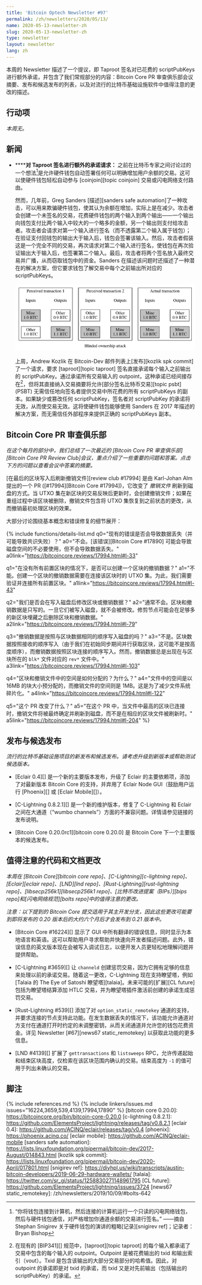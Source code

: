 ```yaml
---
title: 'Bitcoin Optech Newsletter #97'
permalink: /zh/newsletters/2020/05/13/
name: 2020-05-13-newsletter-zh
slug: 2020-05-13-newsletter-zh
type: newsletter
layout: newsletter
lang: zh
---
```

本周的 Newsletter 描述了一个提议，即 Taproot 签名对已花费的 scriptPubKeys 进行额外承诺，并包含了我们常规部分的内容：Bitcoin Core PR 审查俱乐部会议摘要、发布和候选发布的列表，以及对流行的比特币基础设施软件中值得注意的更改的描述。

## 行动项

*本周无。*

## 新闻

- **<!--request-for-an-additional-taproot-signature-commitment-->****对 Taproot 签名进行额外的承诺请求：** 之前在比特币专家之间讨论过的一个想法[^increase-quote]是允许硬件钱包自动签署任何可以明确增加用户余额的交易。这可以使硬件钱包轻松自动参与 [coinjoin][topic coinjoin] 交易或闪电网络支付路由。

  然而，几年前，Greg Sanders [描述][sanders safe automation]了一种攻击，可以用来欺骗硬件钱包，使其认为余额在增加，实际上是在减少。攻击者会创建一个未签名的交易，花费硬件钱包的两个输入到两个输出——一个输出向钱包支付比两个输入中较大的一个略多的金额，另一个输出则支付给攻击者。攻击者会请求对第一个输入进行签名（而不透露第二个输入属于钱包）；在验证支付回钱包的输出大于输入后，钱包会签署该输入。然后，攻击者假装这是一个完全不同的交易，再次请求对第二个输入进行签名，使钱包在再次验证输出大于输入后，也签署第二个输入。最后，攻击者将两个签名放入最终交易并广播，从而窃取钱包中的资金。Sanders 在描述该问题时还描述了一种潜在的解决方案，但它要求钱包了解交易中每个之前输出所对应的 scriptPubKeys。

  ![使用假 coinjoin 欺骗硬件钱包导致资金损失的示意图](/img/posts/2020-05-fake-coinjoin-trick-hardware-wallet.dot.png)

  上周，Andrew Kozlik 在 Bitcoin-Dev 邮件列表上[发布][kozlik spk commit]了一个请求，要求 [taproot][topic taproot] 签名直接承诺每个输入之前输出的 scriptPubKey。通过承诺所有交易输入的 outpoint，这种承诺已经间接存在[^outpoint-txid-spk]，但将其直接纳入交易摘要将允许[部分签名比特币交易][topic psbt] (PSBT) 无需信任地向签名者提供交易中所花费的所有 scriptPubKeys 的副本。如果缺少或篡改任何 scriptPubKey，签名者对 scriptPubKey 的承诺将无效，从而使交易无效。这将使硬件钱包能够使用 Sanders 在 2017 年描述的解决方案，而无需信任外部程序来提供正确的 scriptPubKeys 副本。

## Bitcoin Core PR 审查俱乐部

_在这个每月的部分中，我们总结了一次最近的 [Bitcoin Core PR 审查俱乐部][Bitcoin Core PR Review Club]会议，重点介绍了一些重要的问题和答案。点击下方的问题以查看会议中答案的摘要。_

[在最后的区块写入后刷新撤销文件][review club #17994] 是由 Karl-Johan Alm 提出的一个 PR ([#17994][Bitcoin Core #17994])，它改变了 _撤销文件_ 刷新到磁盘的方式。当 UTXO 集在新区块的交易反映后更新时，会创建撤销文件；如果在重组过程中该区块被删除，撤销文件包含将 UTXO 集恢复到之前状态的更改，从而撤销最初处理区块的效果。

大部分讨论围绕基本概念和错误修复的细节展开：

{% include functions/details-list.md
  q0="现有的错误是否会导致数据丢失（并可能导致共识失败）？"
  a0="不会。[该错误][Bitcoin Core #17890] 可能会导致磁盘空间的不必要使用，但不会导致数据丢失。"
  a0link="https://bitcoincore.reviews/17994.html#l-33"

  q1="在没有所有前置区块的情况下，是否可以创建一个区块的撤销数据？"
  a1="不能。创建一个区块的撤销数据需要在连接该区块时的 UTXO 集。为此，我们需要验证并连接所有前置区块。"
  a1link="https://bitcoincore.reviews/17994.html#l-43"

  q2="我们是否会在写入磁盘后修改区块或撤销数据？"
  a2="通常不会。区块和撤销数据是只写的。一旦它们被写入磁盘，就不会被修改。修剪节点可能会在足够多的新区块埋藏之后删除区块和撤销数据。"
  a2link="https://bitcoincore.reviews/17994.html#l-79"

  q3="撤销数据是按照与区块数据相同的顺序写入磁盘的吗？"
  a3="不是。区块数据按照接收的顺序写入（由于我们在初始同步期间并行获取区块，这可能不是按高度顺序），而撤销数据按照区块连接的顺序写入。然而，撤销数据总是出现在与区块所在的 `blk*` 文件对应的 `rev*` 文件中。"
  a3link="https://bitcoincore.reviews/17994.html#l-103"

  q4="区块和撤销文件中的空间是如何分配的？为什么？"
  a4="文件中的空间是以 16MB 的块大小预分配的，而撤销文件的空间则是 1MB。这是为了减少文件系统碎片化。"
  a4link="https://bitcoincore.reviews/17994.html#l-122"

  q5="这个 PR 改变了什么？"
  a5="在这个 PR 中，当文件中最高的区块已连接时，撤销文件将被最终确定并刷新到磁盘，而不是在相应的区块文件被刷新时。"
  a5link="https://bitcoincore.reviews/17994.html#l-204"
%}

## 发布与候选发布

*流行的比特币基础设施项目的新发布和候选发布。请考虑升级到新版本或帮助测试候选版本。*

- [Eclair 0.4][] 是一个新的主要版本发布，升级了 Eclair 的主要依赖项，添加了对最新版本 Bitcoin Core 的支持，并弃用了 Eclair Node GUI（鼓励用户运行 [Phoenix][] 或 [Eclair Mobile][]）。

- [C-Lightning 0.8.2.1][] 是一个新的维护版本，修复了 C-Lightning 和 Eclair 之间在大通道（“wumbo channels”）方面的不兼容问题。详情请参见链接的发布说明。

- [Bitcoin Core 0.20.0rc1][bitcoin core 0.20.0] 是 Bitcoin Core 下一个主要版本的候选发布。

## 值得注意的代码和文档更改

*本周在 [Bitcoin Core][bitcoin core repo]、[C-Lightning][c-lightning repo]、[Eclair][eclair repo]、[LND][lnd repo]、[Rust-Lightning][rust-lightning repo]、[libsecp256k1][libsecp256k1 repo]、[比特币改进提案（BIPs）][bips repo]和[闪电网络规范][bolts repo]中的值得注意的更改。*

*注意：以下提到的 Bitcoin Core 提交适用于其主开发分支，因此这些更改可能要到即将发布的 0.20 版本后的大约六个月后才会发布到 0.21 版本中。*

- [Bitcoin Core #16224][] 显示了 GUI 中所有翻译的错误信息，同时显示为本地语言和英语。这可以帮助用户寻求帮助并快速向开发者描述问题。此外，错误信息的英文版本现在会被写入调试日志，以便开发人员更轻松地理解问题并提供帮助。

- [C-Lightning #3659][] 让 `channeld` 创建惩罚交易，因为它拥有足够的信息来处理以前的承诺交易。随着这一更改，C-Lightning 现在支持瞭望塔，例如 [Talaia 的 The Eye of Satoshi 瞭望塔][talaia]。未来可能的[扩展][CL future]包括为瞭望塔结算添加 HTLC 交易，并为瞭望塔插件激活前创建的承诺生成惩罚交易。

- [Rust-Lightning #539][] 添加了对 `option_static_remotekey` 通道的支持，并要求连接的节点支持此功能。在发生数据丢失的情况下，该功能允许通道对方支付在通道打开时约定的未调整密钥，从而关闭通道并允许您的钱包花费资金。详见 Newsletter [#67][news67 static_remotekey] 以获取此功能的更多信息。

- [LND #4139][] 扩展了 `gettransactions` 和 `listsweeps` RPC，允许传递起始和结束区块高度，仅检索在该区块范围内确认的交易。结束高度为 `-1` 的值可用于列出未确认的交易。

## 脚注

[^increase-quote]:
    “你将钱包连接到计算机，然后连接的计算机运行一个只读的闪电网络钱包，然后与硬件钱包通信，对严格增加你通道余额的交易进行签名。” ——摘自 Stephan Snigirev 关于硬件钱包的演讲的粗略[记录][snigirev ref]；记录者：Bryan Bishop

[^outpoint-txid-spk]:
    在现有的 [BIP341][] 规范中，[taproot][topic taproot] 的每个输入都承诺了交易中包含的每个输入的 outpoint。Outpoint 是被花费输出的 txid 和输出索引（vout）。Txid 是包含该输出的大部分交易部分的哈希值。因此，对 outpoint 的承诺即是对 txid 的承诺，而 txid 又是对先前输出（包括输出的 scriptPubKey）的承诺。

{% include references.md %}
{% include linkers/issues.md issues="16224,3659,539,4139,17994,17890" %}
[bitcoin core 0.20.0]: https://bitcoincore.org/bin/bitcoin-core-0.20.0
[c-lightning 0.8.2.1]: https://github.com/ElementsProject/lightning/releases/tag/v0.8.2.1
[eclair 0.4]: https://github.com/ACINQ/eclair/releases/tag/v0.4
[phoenix]: https://phoenix.acinq.co/
[eclair mobile]: https://github.com/ACINQ/eclair-mobile
[sanders safe automation]: https://lists.linuxfoundation.org/pipermail/bitcoin-dev/2017-August/014843.html
[kozlik spk commit]: https://lists.linuxfoundation.org/pipermail/bitcoin-dev/2020-April/017801.html
[snigirev ref]: https://diyhpl.us/wiki/transcripts/austin-bitcoin-developers/2019-06-29-hardware-wallets/
[talaia]: https://twitter.com/sr_gi/status/1258830271148961795
[CL future]: https://github.com/ElementsProject/lightning/issues/3724
[news67 static_remotekey]: /zh/newsletters/2019/10/09/#bolts-642
